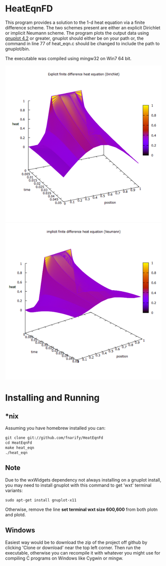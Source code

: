 # HeatEqnFD

This program provides a solution to the 1-d heat equation via a finite difference scheme. The two schemes present are 
either an explicit Dirichlet or implicit Neumann scheme. The program plots the output data using [gnuplot 4.2](http://www.gnuplot.info/download.html) or greater, gnuplot should either be on your path  or, the command in line 77 of heat_eqn.c should be changed to include the path to gnuplot/bin.

The executable was compiled using mingw32 on Win7 64 bit.

![Example Dirichlet (alpha=1, nx=100, nt=1000, dt=0.0005)](exampleDir.png)
![Example Neumann (alpha=1, nx=100, nt=1000, dt=0.0005)](exampleNeu.png)

# Installing and Running

## *nix
Assuming you have homebrew installed you can:
~~~
git clone git://github.com/fnarify/HeatEqnFd
cd HeatEqnFd
make heat_eqn
./heat_eqn
~~~

## Note
Due to the wxWidgets dependency not always installing on a gnuplot install, you may need to install gnuplot with this command to get 'wxt' terminal variants:
~~~
sudo apt-get install gnuplot-x11
~~~
Otherwise, remove the line **set terminal wxt size 600,600** from both plotn and plotd.

## Windows
Easiest way would be to download the zip of the project off github by clicking 'Clone or download' near the top left corner. Then run the executable, otherwise you can recompile it with whatever you might use for compiling C programs on Windows like Cygwin or mingw.
